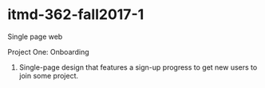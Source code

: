 # itmd-362-fall2017-1
Single page web

Project One: Onboarding

1. Single-page design that features a sign-up progress to get new users to join some project.
